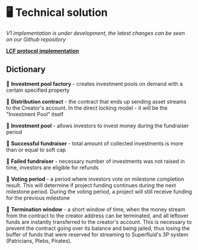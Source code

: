 # 🖥 Technical solution

*V1 implementation is under development, the latest changes can be seen on our Github repository* 

[**LCF protocol implementation**](https://github.com/buidlone/LCF-protocol")

## Dictionary

 📖 **Investment pool factory** - creates investment pools on demand with a certain specified property
 
 📖 **Distribution contract** - the contract that ends up sending asset streams to the Creator's account. In the direct locking model - it will be the "Investment Pool" itself
 
 📖 **Investment pool** - allows investors to invest money during the fundraiser period

 📖 **Successful fundraiser** - total amount of collected investments is more than or equal to soft cap
 
 📖 **Failed fundraiser** - necessary number of investments was not raised in time, investors are eligible for refunds
 
 📖 **Voting period** - a period where investors vote on milestone completion result. This will determine if project funding continues during the next milestone period. During the voting period, a project will still receive funding for the previous milestone
 
 📖 **Termination window** - a short window of time, when the money stream from the contract to the creator address can be terminated, and all leftover funds are instantly transferred to the creator's account. This is necessary to prevent the contract going over its balance and being jailed, thus losing the buffer of funds that were reserved for streaming to Superfluid's 3P system (Patricians, Plebs, Pirates).
